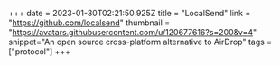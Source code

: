 +++
date = 2023-01-30T02:21:50.925Z
title = "LocalSend"
link = "https://github.com/localsend"
thumbnail = "https://avatars.githubusercontent.com/u/120677616?s=200&v=4"
snippet="An open source cross-platform alternative to AirDrop"
tags = ["protocol"]
+++
